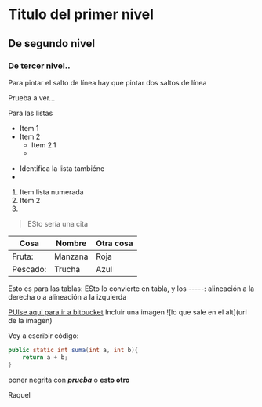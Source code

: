 # Titulo del primer nivel

## De segundo nivel

### De tercer nivel..

Para pintar el salto de línea hay que pintar dos saltos de línea

Prueba a ver...

Para las listas 

- Item 1 
- Item 2
    - Item 2.1
    - 
    
* Identifica la lista tambiéne
* 
1. Item lista numerada
2. Item 2
3. 

> ESto sería una cita

| Cosa | Nombre | Otra cosa |
| ---- | ------ | --------- | 
| Fruta: | Manzana | Roja |
| Pescado: | Trucha | Azul |

Esto es para las tablas: ESto lo convierte en tabla, y los  -----: alineación a la derecha o a alineación a la izquierda

[PUlse aqui para ir a bitbucket](https:///bitbucket.org/)
Incluir una imagen ![lo que sale en el alt](url de la imagen)

Voy a escribir código:

```java
public static int suma(int a, int b){
    return a + b;
}

```

poner negrita con ***prueba*** o __esto otro__



Raquel